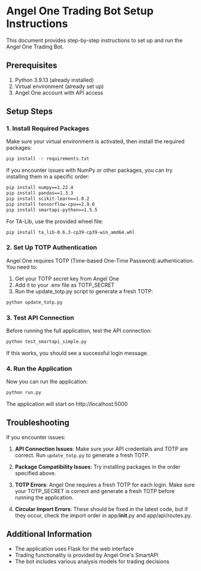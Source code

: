 # Angel One Trading Bot Setup Instructions

This document provides step-by-step instructions to set up and run the Angel One Trading Bot.

## Prerequisites

1. Python 3.9.13 (already installed)
2. Virtual environment (already set up)
3. Angel One account with API access

## Setup Steps

### 1. Install Required Packages

Make sure your virtual environment is activated, then install the required packages:

```bash
pip install -r requirements.txt
```

If you encounter issues with NumPy or other packages, you can try installing them in a specific order:

```bash
pip install numpy==1.22.4
pip install pandas==1.3.3
pip install scikit-learn==1.0.2
pip install tensorflow-cpu==2.9.0
pip install smartapi-python==1.5.5
```

For TA-Lib, use the provided wheel file:

```bash
pip install ta_lib-0.6.3-cp39-cp39-win_amd64.whl
```

### 2. Set Up TOTP Authentication

Angel One requires TOTP (Time-based One-Time Password) authentication. You need to:

1. Get your TOTP secret key from Angel One
2. Add it to your .env file as TOTP_SECRET
3. Run the update_totp.py script to generate a fresh TOTP:

```bash
python update_totp.py
```

### 3. Test API Connection

Before running the full application, test the API connection:

```bash
python test_smartapi_simple.py
```

If this works, you should see a successful login message.

### 4. Run the Application

Now you can run the application:

```bash
python run.py
```

The application will start on http://localhost:5000

## Troubleshooting

If you encounter issues:

1. **API Connection Issues**: Make sure your API credentials and TOTP are correct. Run `update_totp.py` to generate a fresh TOTP.

2. **Package Compatibility Issues**: Try installing packages in the order specified above.

3. **TOTP Errors**: Angel One requires a fresh TOTP for each login. Make sure your TOTP_SECRET is correct and generate a fresh TOTP before running the application.

4. **Circular Import Errors**: These should be fixed in the latest code, but if they occur, check the import order in app/__init__.py and app/api/routes.py.

## Additional Information

- The application uses Flask for the web interface
- Trading functionality is provided by Angel One's SmartAPI
- The bot includes various analysis models for trading decisions